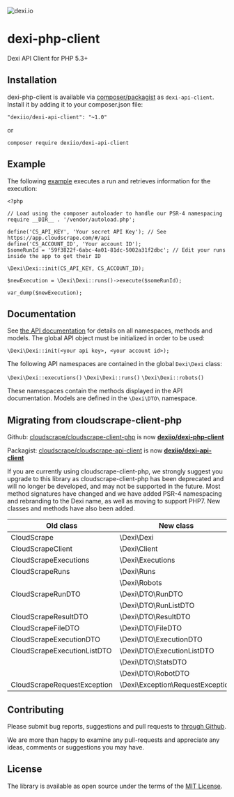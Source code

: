 ![dexi.io](https://dexi.io/images/dexi-green-blue.svg "dexi.io")
# dexi-php-client
Dexi API Client for PHP 5.3+

## Installation

dexi-php-client is available via [composer/packagist](https://packagist.org/packages/dexiio/dexi-api-client) as ```dexi-api-client```. Install it by adding it to your composer.json file:

```"dexiio/dexi-api-client": "~1.0"```

or

```composer require dexiio/dexi-api-client```

## Example
The following [example](./example.php) executes a run and retrieves information for the execution:
```
<?php

// Load using the composer autoloader to handle our PSR-4 namespacing
require __DIR__ . '/vendor/autoload.php';

define('CS_API_KEY', 'Your secret API Key'); // See https://app.cloudscrape.com/#/api
define('CS_ACCOUNT_ID', 'Your account ID');
$someRunId = '59f3822f-6abc-4a01-81dc-5002a31f2dbc'; // Edit your runs inside the app to get their ID

\Dexi\Dexi::init(CS_API_KEY, CS_ACCOUNT_ID);

$newExecution = \Dexi\Dexi::runs()->execute($someRunId);

var_dump($newExecution);
```

## Documentation
See [the API documentation](https://app.dexi.com/#/api) for details on all namespaces, methods and models. The global API object must be initialized in order to be used:

```\Dexi\Dexi::init(<your api key>, <your account id>);```

The following API namespaces are contained in the global ```Dexi\Dexi``` class:

```\Dexi\Dexi::executions()```
```\Dexi\Dexi::runs()```
```\Dexi\Dexi::robots()```

These namespaces contain the methods displayed in the API documentation. Models are defined in the ```\Dexi\DTO\``` namespace.

## Migrating from cloudscrape-client-php

Github:
[cloudscrape/cloudscrape-client-php](https://github.com/cloudscrape/cloudscrape-client-php) is now **[dexiio/dexi-php-client](https://github.com/dexiio/dexi-php-client)**

Packagist: 
[cloudscrape/cloudscrape-api-client](https://packagist.org/packages/cloudscrape/cloudscrape-api-client) is now **[dexiio/dexi-api-client](https://packagist.org/packages/dexiio/dexi-api-client)**

If you are currently using cloudscrape-client-php, we strongly suggest you upgrade
to this library as cloudscrape-client-php has been deprecated and will no longer be developed, and may not be supported in the future. Most method
signatures have changed and we have added PSR-4 namespacing and rebranding to the Dexi name, as well as moving to support PHP7. New classes and methods
have also been added.

|Old class|New class|
|---------|---------|
|CloudScrape|\Dexi\Dexi|
|CloudScrapeClient|\Dexi\Client|
|CloudScrapeExecutions|\Dexi\Executions|
|CloudScrapeRuns|\Dexi\Runs|
||\Dexi\Robots|
|CloudScrapeRunDTO|\Dexi\DTO\RunDTO|
||\Dexi\DTO\RunListDTO|
|CloudScrapeResultDTO|\Dexi\DTO\ResultDTO|
|CloudScrapeFileDTO|\Dexi\DTO\FileDTO|
|CloudScrapeExecutionDTO|\Dexi\DTO\ExecutionDTO|
|CloudScrapeExecutionListDTO|\Dexi\DTO\ExecutionListDTO|
||\Dexi\DTO\StatsDTO|
||\Dexi\DTO\RobotDTO|
|CloudScrapeRequestException|\Dexi\Exception\RequestException|

## Contributing
Please submit bug reports, suggestions and pull requests to [through Github](https://github.com/dexiio/dexi-php-client/issues).

We are more than happy to examine any pull-requests and appreciate any ideas, comments or suggestions you may have.

## License
The library is available as open source under the terms of the [MIT License](http://opensource.org/licenses/MIT).